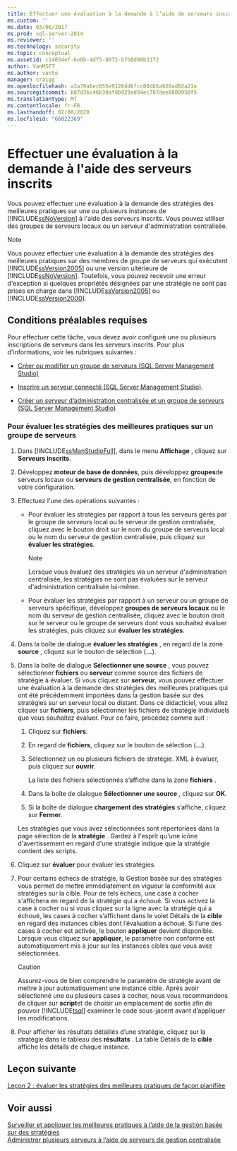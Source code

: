 ```yaml
---
title: Effectuer une évaluation à la demande à l’aide de serveurs inscrits | Microsoft Docs
ms.custom: ''
ms.date: 03/06/2017
ms.prod: sql-server-2014
ms.reviewer: ''
ms.technology: security
ms.topic: conceptual
ms.assetid: c14034ef-6e0b-4df5-8072-bfb8d90b3172
author: VanMSFT
ms.author: vanto
manager: craigg
ms.openlocfilehash: a3a79a6ec655e91264d6fcc00db5a920ad82a21e
ms.sourcegitcommit: b87d36c46b39af8b929ad94ec707dee8800950f5
ms.translationtype: MT
ms.contentlocale: fr-FR
ms.lasthandoff: 02/08/2020
ms.locfileid: "66822369"
---
```

# <a name="perform-an-on-demand-evaluation-by-using-registered-servers"></a>Effectuer une évaluation à la demande à l'aide des serveurs inscrits

  Vous pouvez effectuer une évaluation à la demande des stratégies des meilleures pratiques sur une ou plusieurs instances de [!INCLUDE[ssNoVersion](../includes/ssnoversion-md.md)] à l'aide des serveurs inscrits. Vous pouvez utiliser des groupes de serveurs locaux ou un serveur d'administration centralisée.  
  
> [!NOTE]  
>  Vous pouvez effectuer une évaluation à la demande des stratégies des meilleures pratiques sur des membres de groupe de serveurs qui exécutent [!INCLUDE[ssVersion2005](../includes/ssversion2005-md.md)] ou une version ultérieure de [!INCLUDE[ssNoVersion](../includes/ssnoversion-md.md)]. Toutefois, vous pouvez recevoir une erreur d'exception si quelques propriétés désignées par une stratégie ne sont pas prises en charge dans [!INCLUDE[ssVersion2005](../includes/ssversion2005-md.md)] ou [!INCLUDE[ssVersion2000](../includes/ssversion2000-md.md)].  
  
## <a name="prerequisites"></a>Conditions préalables requises  
 Pour effectuer cette tâche, vous devez avoir configuré une ou plusieurs inscriptions de serveurs dans les serveurs inscrits. Pour plus d'informations, voir les rubriques suivantes :  
  
-   [Créer ou modifier un groupe de serveurs &#40;SQL Server Management Studio&#41;](../ssms/register-servers/create-or-edit-a-server-group-sql-server-management-studio.md)  
  
-   [Inscrire un serveur connecté &#40;SQL Server Management Studio&#41;](../ssms/register-servers/register-a-connected-server-sql-server-management-studio.md).  
  
-   [Créer un serveur d’administration centralisée et un groupe de serveurs &#40;SQL Server Management Studio&#41;](../ssms/register-servers/create-a-central-management-server-and-server-group.md)  
  
### <a name="to-evaluate-best-practices-policies-against-a-server-group"></a>Pour évaluer les stratégies des meilleures pratiques sur un groupe de serveurs  
  
1.  Dans [!INCLUDE[ssManStudioFull](../includes/ssmanstudiofull-md.md)], dans le menu **Affichage** , cliquez sur **Serveurs inscrits**.  
  
2.  Développez **moteur de base de données**, puis développez **groupes**de serveurs locaux ou **serveurs de gestion centralisée**, en fonction de votre configuration.  
  
3.  Effectuez l'une des opérations suivantes :  
  
    -   Pour évaluer les stratégies par rapport à tous les serveurs gérés par le groupe de serveurs local ou le serveur de gestion centralisée, cliquez avec le bouton droit sur le nom du groupe de serveurs local ou le nom du serveur de gestion centralisée, puis cliquez sur **évaluer les stratégies**.  
  
        > [!NOTE]  
        >  Lorsque vous évaluez des stratégies via un serveur d'administration centralisée, les stratégies ne sont pas évaluées sur le serveur d'administration centralisée lui-même.  
  
    -   Pour évaluer les stratégies par rapport à un serveur ou un groupe de serveurs spécifique, développez **groupes de serveurs locaux** ou le nom du serveur de gestion centralisée, cliquez avec le bouton droit sur le serveur ou le groupe de serveurs dont vous souhaitez évaluer les stratégies, puis cliquez sur **évaluer les stratégies**.  
  
4.  Dans la boîte de dialogue **évaluer les stratégies** , en regard de la zone **source** , cliquez sur le bouton de sélection (**...**).  
  
5.  Dans la boîte de dialogue **Sélectionner une source** , vous pouvez sélectionner **fichiers** ou **serveur** comme source des fichiers de stratégie à évaluer. Si vous cliquez sur **serveur**, vous pouvez effectuer une évaluation à la demande des stratégies des meilleures pratiques qui ont été précédemment importées dans la gestion basée sur des stratégies sur un serveur local ou distant. Dans ce didacticiel, vous allez cliquer sur **fichiers**, puis sélectionner les fichiers de stratégie individuels que vous souhaitez évaluer. Pour ce faire, procédez comme suit :  
  
    1.  Cliquez sur **fichiers**.  
  
    2.  En regard de **fichiers**, cliquez sur le bouton de sélection (**...**).  
  
    3.  Sélectionnez un ou plusieurs fichiers de stratégie. XML à évaluer, puis cliquez sur **ouvrir**.  
  
         La liste des fichiers sélectionnés s’affiche dans la zone **fichiers** .  
  
    4.  Dans la boîte de dialogue **Sélectionner une source** , cliquez sur **OK**.  
  
    5.  Si la boîte de dialogue **chargement des stratégies** s’affiche, cliquez sur **Fermer**.  
  
     Les stratégies que vous avez sélectionnées sont répertoriées dans la page sélection de la **stratégie** . Gardez à l'esprit qu'une icône d'avertissement en regard d'une stratégie indique que la stratégie contient des scripts.  
  
6.  Cliquez sur **évaluer** pour évaluer les stratégies.  
  
7.  Pour certains échecs de stratégie, la Gestion basée sur des stratégies vous permet de mettre immédiatement en vigueur la conformité aux stratégies sur la cible. Pour de tels échecs, une case à cocher s'affichera en regard de la stratégie qui a échoué. Si vous activez la case à cocher ou si vous cliquez sur la ligne avec la stratégie qui a échoué, les cases à cocher s’affichent dans le volet Détails de la **cible** en regard des instances cibles dont l’évaluation a échoué. Si l’une des cases à cocher est activée, le bouton **appliquer** devient disponible. Lorsque vous cliquez sur **appliquer**, le paramètre non conforme est automatiquement mis à jour sur les instances cibles que vous avez sélectionnées.  
  
    > [!CAUTION]  
    >  Assurez-vous de bien comprendre le paramètre de stratégie avant de mettre à jour automatiquement une instance cible. Après avoir sélectionné une ou plusieurs cases à cocher, nous vous recommandons de cliquer sur **script**et de choisir un emplacement de sortie afin de pouvoir [!INCLUDE[tsql](../includes/tsql-md.md)] examiner le code sous-jacent avant d’appliquer les modifications.  
  
8.  Pour afficher les résultats détaillés d’une stratégie, cliquez sur la stratégie dans le tableau des **résultats** . La table Détails de la **cible** affiche les détails de chaque instance.  
  
## <a name="next-lesson"></a>Leçon suivante  
 [Leçon 2 : évaluer les stratégies des meilleures pratiques de façon planifiée](../../2014/tutorials/lesson-2-evaluate-best-practices-policies-on-a-scheduled-basis.md)  
  
## <a name="see-also"></a>Voir aussi  
 [Surveiller et appliquer les meilleures pratiques à l’aide de la gestion basée sur des stratégies](../relational-databases/policy-based-management/monitor-and-enforce-best-practices-by-using-policy-based-management.md)   
 [Administrer plusieurs serveurs à l’aide de serveurs de gestion centralisée](../relational-databases/administer-multiple-servers-using-central-management-servers.md)  
  
  
